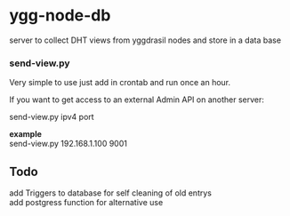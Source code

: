 # ygg-node-db
server to collect DHT views from yggdrasil nodes and store in a data base


### send-view.py

Very simple to use just add in crontab and run once an hour.  

If you want to get access to an external Admin API on another server:  

send-view.py ipv4 port  

__example__  
send-view.py 192.168.1.100 9001  


## Todo

add Triggers to database for self cleaning of old entrys  
add postgress function for alternative use  

